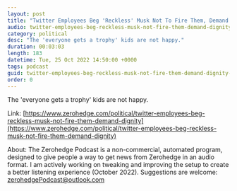 ```yaml
---
layout: post
title: "Twitter Employees Beg 'Reckless' Musk Not To Fire Them, Demand Dignity"
audio: twitter-employees-beg-reckless-musk-not-fire-them-demand-dignity-0
category: political
desc: "The 'everyone gets a trophy' kids are not happy."
duration: 00:03:03
length: 183
datetime: Tue, 25 Oct 2022 14:50:00 +0000
tags: podcast
guid: twitter-employees-beg-reckless-musk-not-fire-them-demand-dignity-0
order: 0
---
```

The 'everyone gets a trophy' kids are not happy.

Link: [https://www.zerohedge.com/political/twitter-employees-beg-reckless-musk-not-fire-them-demand-dignity](https://www.zerohedge.com/political/twitter-employees-beg-reckless-musk-not-fire-them-demand-dignity)

About: The Zerohedge Podcast is a non-commercial, automated program, designed to give people a way to get news from Zerohedge in an audio format.  I am actively working on tweaking and improving the setup to create a better listening experience (October 2022).  Suggestions are welcome: [zerohedgePodcast@outlook.com](mailto:zerohedgePodcast@outlook.com)
